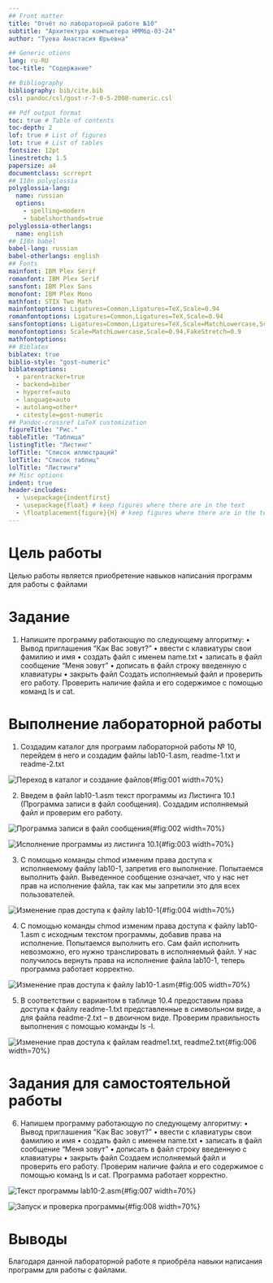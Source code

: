 ```yaml
---
## Front matter
title: "Отчёт по лабораторной работе №10"
subtitle: "Архитектура компьютера НММбд-03-24"
author: "Туева Анастасия Юрьевна"

## Generic otions
lang: ru-RU
toc-title: "Содержание"

## Bibliography
bibliography: bib/cite.bib
csl: pandoc/csl/gost-r-7-0-5-2008-numeric.csl

## Pdf output format
toc: true # Table of contents
toc-depth: 2
lof: true # List of figures
lot: true # List of tables
fontsize: 12pt
linestretch: 1.5
papersize: a4
documentclass: scrreprt
## I18n polyglossia
polyglossia-lang:
  name: russian
  options:
	- spelling=modern
	- babelshorthands=true
polyglossia-otherlangs:
  name: english
## I18n babel
babel-lang: russian
babel-otherlangs: english
## Fonts
mainfont: IBM Plex Serif
romanfont: IBM Plex Serif
sansfont: IBM Plex Sans
monofont: IBM Plex Mono
mathfont: STIX Two Math
mainfontoptions: Ligatures=Common,Ligatures=TeX,Scale=0.94
romanfontoptions: Ligatures=Common,Ligatures=TeX,Scale=0.94
sansfontoptions: Ligatures=Common,Ligatures=TeX,Scale=MatchLowercase,Scale=0.94
monofontoptions: Scale=MatchLowercase,Scale=0.94,FakeStretch=0.9
mathfontoptions:
## Biblatex
biblatex: true
biblio-style: "gost-numeric"
biblatexoptions:
  - parentracker=true
  - backend=biber
  - hyperref=auto
  - language=auto
  - autolang=other*
  - citestyle=gost-numeric
## Pandoc-crossref LaTeX customization
figureTitle: "Рис."
tableTitle: "Таблица"
listingTitle: "Листинг"
lofTitle: "Список иллюстраций"
lotTitle: "Список таблиц"
lolTitle: "Листинги"
## Misc options
indent: true
header-includes:
  - \usepackage{indentfirst}
  - \usepackage{float} # keep figures where there are in the text
  - \floatplacement{figure}{H} # keep figures where there are in the text
---
```


# Цель работы

Целью работы является приобретение навыков написания программ для работы с файлами

# Задание

1. Напишите программу работающую по следующему алгоритму: 
• Вывод приглашения “Как Вас зовут?” 
• ввести с клавиатуры свои фамилию и имя 
• создать файл с именем name.txt 
• записать в файл сообщение “Меня зовут” 
• дописать в файл строку введенную с клавиатуры 
• закрыть файл Создать исполняемый файл и проверить его работу. Проверить наличие файла и его содержимое с помощью команд ls и cat.

# Выполнение лабораторной работы

1. Создадим каталог для программ лабораторной работы № 10, перейдем в него и создадим файлы lab10-1.asm, readme-1.txt и readme-2.txt

![Переход в каталог и создание файлов](image/1.png){#fig:001 width=70%}

2. Введем в файл lab10-1.asm текст программы из Листинга 10.1 (Программа записи в файл сообщения). Создадим исполняемый файл и проверим его работу.

![Программа записи в файл сообщения](image/2.png){#fig:002 width=70%}

![Исполнение программы из листинга 10.1](image/3.png){#fig:003 width=70%}

3. С помощью команды chmod изменим права доступа к исполняемому файлу lab10-1, запретив его выполнение. Попытаемся выполнить файл. Выведенное сообщение означает, что у нас нет прав на исполнение файла, так как мы запретили это для всех пользователей.

![Изменение прав доступа к файлу lab10-1](image/4.png){#fig:004 width=70%}

4. С помощью команды chmod изменим права доступа к файлу lab10-1.asm с исходным текстом программы, добавив права на исполнение. Попытаемся выполнить его. Сам файл исполнить невозможно, его нужно транслировать в исполняемый файл. У нас получилось вернуть права на исполнение файла lab10-1, теперь программа работает корректно.

![Изменение прав доступа к файлу lab10-1.asm](image/5.png){#fig:005 width=70%}

5. В соответствии с вариантом в таблице 10.4 предоставим права доступа к файлу readme-1.txt представленные в символьном виде, а для файла readme-2.txt – в двоичном виде. Проверим правильность выполнения с помощью команды ls -l.

![Изменение прав доступа к файлам readme1.txt, readme2.txt](image/6.png){#fig:006 width=70%}

# Задания для самостоятельной работы

6. Напишем программу работающую по следующему алгоритму: 
• Вывод приглашения “Как Вас зовут?” • ввести с клавиатуры свои фамилию и имя 
• создать файл с именем name.txt 
• записать в файл сообщение “Меня зовут” 
• дописать в файл строку введенную с клавиатуры 
• закрыть файл Создаем исполняемый файл и проверить его работу. Проверим наличие файла и его содержимое с помощью команд ls и cat. Программа работает корректно.

![Текст программы lab10-2.asm](image/7.png){#fig:007 width=70%}

![Запуск и проверка программы](image/8.png){#fig:008 width=70%}

# Выводы

Благодаря данной лабораторной работе я приобрёла навыки написания программ для работы с файлами.
